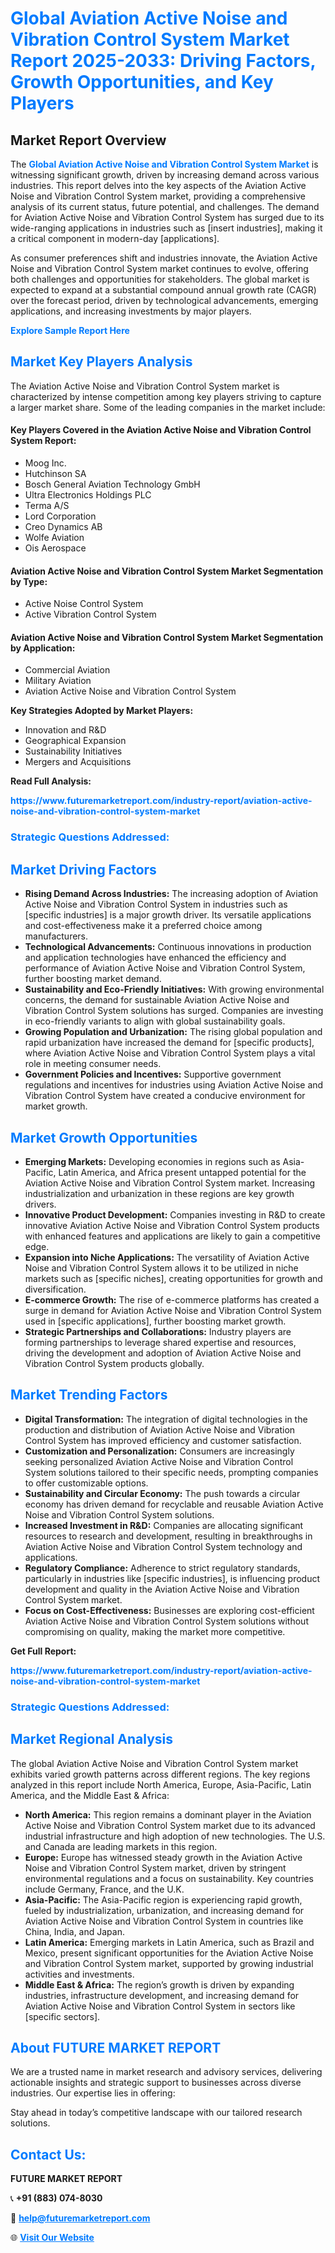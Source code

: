 <h1 style="color: #007BFF;">Global Aviation Active Noise and Vibration Control System Market Report 2025-2033: Driving Factors, Growth Opportunities, and Key Players</h1>

<section id="overview">
<h2>Market Report Overview</h2>
<p>The <a href="https://www.futuremarketreport.com/industry-report/aviation-active-noise-and-vibration-control-system-market" style="color: #007BFF; text-decoration: none;"><strong>Global Aviation Active Noise and Vibration Control System Market</strong></a> is witnessing significant growth, driven by increasing demand across various industries. This report delves into the key aspects of the Aviation Active Noise and Vibration Control System market, providing a comprehensive analysis of its current status, future potential, and challenges. The demand for Aviation Active Noise and Vibration Control System has surged due to its wide-ranging applications in industries such as [insert industries], making it a critical component in modern-day [applications].</p>
<p>As consumer preferences shift and industries innovate, the Aviation Active Noise and Vibration Control System market continues to evolve, offering both challenges and opportunities for stakeholders. The global market is expected to expand at a substantial compound annual growth rate (CAGR) over the forecast period, driven by technological advancements, emerging applications, and increasing investments by major players.</p>
</section>

<section id="overview">
<p><a href="https://www.futuremarketreport.com/request-sample/reportId=128056" style="color: #007BFF; text-decoration: none;"><strong>Explore Sample Report Here</strong></a></p>
</section>

<section id="key-players">
<h2 style="color: #007BFF;">Market Key Players Analysis</h2>
<p>The Aviation Active Noise and Vibration Control System market is characterized by intense competition among key players striving to capture a larger market share. Some of the leading companies in the market include:</p>
<h4>Key Players Covered in the Aviation Active Noise and Vibration Control System Report:</h4>
<ul><li>Moog Inc.</li><li>Hutchinson SA</li><li>Bosch General Aviation Technology GmbH</li><li>Ultra Electronics Holdings PLC</li><li>Terma A/S</li><li>Lord Corporation</li><li>Creo Dynamics AB</li><li>Wolfe Aviation</li><li>Ois Aerospace</li></ul>
<h4>Aviation Active Noise and Vibration Control System Market Segmentation by Type:</h4>
<ul><li>Active Noise Control System</li><li>Active Vibration Control System</li></ul>

<h4>Aviation Active Noise and Vibration Control System Market Segmentation by Application:</h4>
<ul><li>Commercial Aviation</li><li>Military Aviation</li><li>Aviation Active Noise and Vibration Control System</li></ul>
<p><strong>Key Strategies Adopted by Market Players:</strong></p>
<ul>
<li>Innovation and R&D</li>
<li>Geographical Expansion</li>
<li>Sustainability Initiatives</li>
<li>Mergers and Acquisitions</li>
</ul>
</section>

<section>
<p><strong>Read Full Analysis: </strong></p><a href="https://www.futuremarketreport.com/industry-report/aviation-active-noise-and-vibration-control-system-market" style="color: #007BFF; text-decoration: none;"><strong>https://www.futuremarketreport.com/industry-report/aviation-active-noise-and-vibration-control-system-market</strong></a>
<h3 style="color: #007BFF;">Strategic Questions Addressed:</h3>
</section>

<section id="driving-factors">
<h2 style="color: #007BFF;">Market Driving Factors</h2>
<ul>
<li><strong>Rising Demand Across Industries:</strong> The increasing adoption of Aviation Active Noise and Vibration Control System in industries such as [specific industries] is a major growth driver. Its versatile applications and cost-effectiveness make it a preferred choice among manufacturers.</li>
<li><strong>Technological Advancements:</strong> Continuous innovations in production and application technologies have enhanced the efficiency and performance of Aviation Active Noise and Vibration Control System, further boosting market demand.</li>
<li><strong>Sustainability and Eco-Friendly Initiatives:</strong> With growing environmental concerns, the demand for sustainable Aviation Active Noise and Vibration Control System solutions has surged. Companies are investing in eco-friendly variants to align with global sustainability goals.</li>
<li><strong>Growing Population and Urbanization:</strong> The rising global population and rapid urbanization have increased the demand for [specific products], where Aviation Active Noise and Vibration Control System plays a vital role in meeting consumer needs.</li>
<li><strong>Government Policies and Incentives:</strong> Supportive government regulations and incentives for industries using Aviation Active Noise and Vibration Control System have created a conducive environment for market growth.</li>
</ul>
</section>

<section id="growth-opportunities">
<h2 style="color: #007BFF;">Market Growth Opportunities</h2>
<ul>
<li><strong>Emerging Markets:</strong> Developing economies in regions such as Asia-Pacific, Latin America, and Africa present untapped potential for the Aviation Active Noise and Vibration Control System market. Increasing industrialization and urbanization in these regions are key growth drivers.</li>
<li><strong>Innovative Product Development:</strong> Companies investing in R&D to create innovative Aviation Active Noise and Vibration Control System products with enhanced features and applications are likely to gain a competitive edge.</li>
<li><strong>Expansion into Niche Applications:</strong> The versatility of Aviation Active Noise and Vibration Control System allows it to be utilized in niche markets such as [specific niches], creating opportunities for growth and diversification.</li>
<li><strong>E-commerce Growth:</strong> The rise of e-commerce platforms has created a surge in demand for Aviation Active Noise and Vibration Control System used in [specific applications], further boosting market growth.</li>
<li><strong>Strategic Partnerships and Collaborations:</strong> Industry players are forming partnerships to leverage shared expertise and resources, driving the development and adoption of Aviation Active Noise and Vibration Control System products globally.</li>
</ul>
</section>

<section id="trending-factors">
<h2 style="color: #007BFF;">Market Trending Factors</h2>
<ul>
<li><strong>Digital Transformation:</strong> The integration of digital technologies in the production and distribution of Aviation Active Noise and Vibration Control System has improved efficiency and customer satisfaction.</li>
<li><strong>Customization and Personalization:</strong> Consumers are increasingly seeking personalized Aviation Active Noise and Vibration Control System solutions tailored to their specific needs, prompting companies to offer customizable options.</li>
<li><strong>Sustainability and Circular Economy:</strong> The push towards a circular economy has driven demand for recyclable and reusable Aviation Active Noise and Vibration Control System solutions.</li>
<li><strong>Increased Investment in R&D:</strong> Companies are allocating significant resources to research and development, resulting in breakthroughs in Aviation Active Noise and Vibration Control System technology and applications.</li>
<li><strong>Regulatory Compliance:</strong> Adherence to strict regulatory standards, particularly in industries like [specific industries], is influencing product development and quality in the Aviation Active Noise and Vibration Control System market.</li>
<li><strong>Focus on Cost-Effectiveness:</strong> Businesses are exploring cost-efficient Aviation Active Noise and Vibration Control System solutions without compromising on quality, making the market more competitive.</li>
</ul>
</section>

<section>
<p><strong>Get Full Report: </strong></p><a href="https://www.futuremarketreport.com/industry-report/aviation-active-noise-and-vibration-control-system-market" style="color: #007BFF; text-decoration: none;"><strong>https://www.futuremarketreport.com/industry-report/aviation-active-noise-and-vibration-control-system-market</strong></a>
<h3 style="color: #007BFF;">Strategic Questions Addressed:</h3>
</section>


<section id="regional-analysis">
<h2 style="color: #007BFF;">Market Regional Analysis</h2>
<p>The global Aviation Active Noise and Vibration Control System market exhibits varied growth patterns across different regions. The key regions analyzed in this report include North America, Europe, Asia-Pacific, Latin America, and the Middle East & Africa:</p>
<ul>
<li><strong>North America:</strong> This region remains a dominant player in the Aviation Active Noise and Vibration Control System market due to its advanced industrial infrastructure and high adoption of new technologies. The U.S. and Canada are leading markets in this region.</li>
<li><strong>Europe:</strong> Europe has witnessed steady growth in the Aviation Active Noise and Vibration Control System market, driven by stringent environmental regulations and a focus on sustainability. Key countries include Germany, France, and the U.K.</li>
<li><strong>Asia-Pacific:</strong> The Asia-Pacific region is experiencing rapid growth, fueled by industrialization, urbanization, and increasing demand for Aviation Active Noise and Vibration Control System in countries like China, India, and Japan.</li>
<li><strong>Latin America:</strong> Emerging markets in Latin America, such as Brazil and Mexico, present significant opportunities for the Aviation Active Noise and Vibration Control System market, supported by growing industrial activities and investments.</li>
<li><strong>Middle East & Africa:</strong> The region’s growth is driven by expanding industries, infrastructure development, and increasing demand for Aviation Active Noise and Vibration Control System in sectors like [specific sectors].</li>
</ul>
</section>

<footer>
<h2 style="color: #007BFF;">About FUTURE MARKET REPORT</h2>
<p>We are a trusted name in market research and advisory services, delivering actionable insights and strategic support to businesses across diverse industries. Our expertise lies in offering:</p>

<p>Stay ahead in today’s competitive landscape with our tailored research solutions.</p>

<h2 style="color: #007BFF;">Contact Us:</h2>
<p><strong>FUTURE MARKET REPORT</strong></p>
<p>📞 <strong>+91 (883) 074-8030</strong></p>
<p>📧 <strong><a href="mailto:help@futuremarketreport.com" style="color: #007BFF;">help@futuremarketreport.com</a></strong></p>
<p>🌐 <strong><a href="https://www.futuremarketreport.com/" style="color: #007BFF;">Visit Our Website</a></strong></p>
</footer>